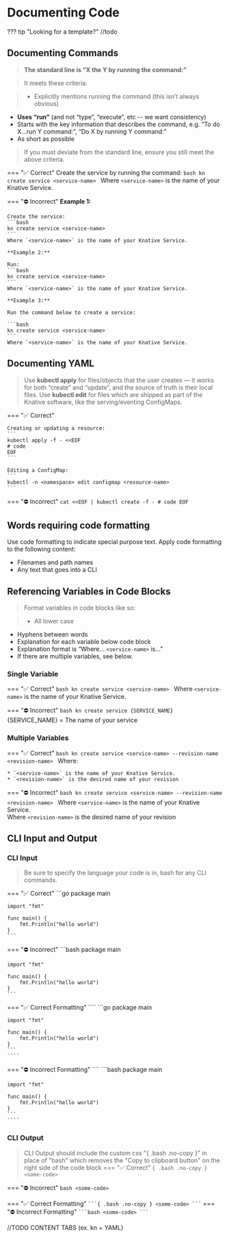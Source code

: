 # Documenting Code

??? tip "Looking for a template?"
    //todo

## Documenting Commands

>**The standard line is “X the Y by running the command:”**

>It meets these criteria:

>* Explicitly mentions running the command (this isn’t always obvious)
* **Uses “run”** (and not “type”, “execute”, etc -- we want consistency)
* Starts with the key information that describes the command, e.g. “To do X...run Y command:”, “Do X by running Y command:”
* As short as possible

> If you must deviate from the standard line, ensure you still meet the above criteria.

=== ":white_check_mark: Correct"
    Create the service by running the command:
    ```bash
    kn create service <service-name>
    ```
    Where `<service-name>` is the name of your Knative Service.

=== ":no_entry: Incorrect"
    **Example 1:**

    Create the service:
    ```bash
    kn create service <service-name>
    ```
    Where `<service-name>` is the name of your Knative Service.

    **Example 2:**

    Run:
    ```bash
    kn create service <service-name>
    ```
    Where `<service-name>` is the name of your Knative Service.

    **Example 3:**

    Run the command below to create a service:

    ```bash
    kn create service <service-name>
    ```
    Where `<service-name>` is the name of your Knative Service.


## Documenting YAML
>Use **kubectl apply** for files/objects that the user creates — it works for both “create” and “update”, and the source of truth is their local files.
Use **kubectl edit** for files which are shipped as part of the Knative software, like the serving/eventing ConfigMaps.

=== ":white_check_mark: Correct"

    Creating or updating a resource:
    ```
    kubectl apply -f - <<EOF
    # code
    EOF
    ```

    Editing a ConfigMap:
    ```
    kubectl -n <namespace> edit configmap <resource-name>
    ```

=== ":no_entry: Incorrect"
    ```
    cat <<EOF | kubectl create -f -
    # code
    EOF
    ```


## Words requiring code formatting
Use code formatting to indicate special purpose text. Apply code formatting to the following content:

* Filenames and path names
* Any text that goes into a CLI


## Referencing Variables in Code Blocks

>Format variables in code blocks like so: <service-name>

> - All lower case
- Hyphens between words
- Explanation for each variable below code block
- Explanation format is “Where... `<service-name>` is…"
- If there are multiple variables, see below.

### Single Variable
=== ":white_check_mark: Correct"
    ```bash
    kn create service <service-name>
    ```
    Where `<service-name>` is the name of your Knative Service.

=== ":no_entry: Incorrect"
    ```bash
    kn create service {SERVICE_NAME}
    ```
    {SERVICE_NAME} = The name of your service


### Multiple Variables

=== ":white_check_mark: Correct"
    ```bash
    kn create service <service-name> --revision-name <revision-name>
    ```
    Where:

    * `<service-name>` is the name of your Knative Service.
    * `<revision-name>` is the desired name of your revision

=== ":no_entry: Incorrect"
    ```bash
    kn create service <service-name> --revision-name <revision-name>
    ```
    Where `<service-name>` is the name of your Knative Service.<br>
    Where `<revision-name>` is the desired name of your revision


## CLI Input and Output
### CLI Input
> Be sure to specify the language your code is in, bash for any CLI commands.

=== ":white_check_mark: Correct"
    ```go
    package main

    import "fmt"

    func main() {
        fmt.Println("hello world")
    }
    ```

=== ":no_entry: Incorrect"
    ```bash
    package main

    import "fmt"

    func main() {
        fmt.Println("hello world")
    }
    ```

=== ":white_check_mark: Correct Formatting"
    ````
    ```go
    package main

    import "fmt"

    func main() {
        fmt.Println("hello world")
    }
    ```
    ````
=== ":no_entry: Incorrect Formatting"
    ````
    ```bash
    package main

    import "fmt"

    func main() {
        fmt.Println("hello world")
    }
    ```
    ````

### CLI Output
> CLI Output should include the custom css "{ .bash .no-copy }" in place of "bash" which removes the "Copy to clipboard button" on the right side of the code block
=== ":white_check_mark: Correct"
    ```{ .bash .no-copy }
    <some-code>
    ```

=== ":no_entry: Incorrect"
    ```bash
    <some-code>
    ```

=== ":white_check_mark: Correct Formatting"
    ````
    ```{ .bash .no-copy }
    <some-code>
    ```
    ````
=== ":no_entry: Incorrect Formatting"
    ````
    ```bash
    <some-code>
    ```
    ````



//TODO CONTENT TABS (ex. kn + YAML)
